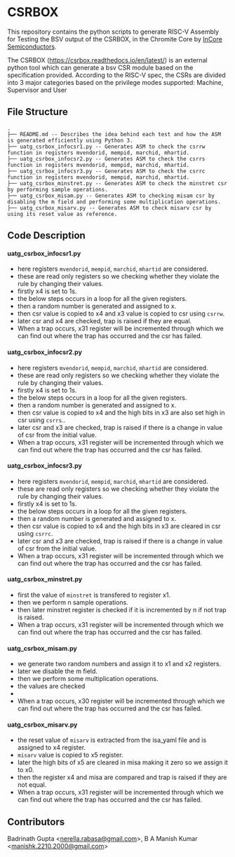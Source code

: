 # CSRBOX
This repository contains the python scripts to generate RISC-V Assembly for Testing the BSV output of the CSRBOX, in the Chromite Core by [InCore Semiconductors](https://incoresemi.com/).

The CSRBOX (https://csrbox.readthedocs.io/en/latest/) is an external python tool which can generate a
bsv CSR module based on the specification provided. According to the RISC-V spec, the CSRs are divided
into 3 major categories based on the privilege modes supported: Machine, Supervisor and User

## File Structure
```
.
├── README.md -- Describes the idea behind each test and how the ASM is generated efficiently using Python 3.
├── uatg_csrbox_infocsr1.py -- Generates ASM to check the csrrw function in registers mvendorid, mempid, marchid, mhartid.
├── uatg_csrbox_infocsr2.py -- Generates ASM to check the csrrs function in registers mvendorid, mempid, marchid, mhartid.
├── uatg_csrbox_infocsr3.py -- Generates ASM to check the csrrc function in registers mvendorid, mempid, marchid, mhartid.
├── uatg_csrbox_minstret.py -- Generates ASM to check the minstret csr by performing sample operations.
├── uatg_csrbox_misam.py -- Generates ASM to checking misam csr by disabling the m field and performing some multiplication operations.
├── uatg_csrbox_misarv.py -- Generates ASM to check misarv csr by using its reset value as reference. 
```

## Code Description

#### uatg_csrbox_infocsr1.py
- here registers `mvendorid`, `mempid`, `marchid`, `mhartid` are considered.
- these are read only registers so we checking whether they violate the rule by changing their values.
- firstly x4 is set to 1s.
- the below steps occurs in a loop for all the given registers.
- then a random number is generated and assigned to x.
- then csr value is copied to x4 and x3 value is copied to csr using `csrrw`.
- later csr and x4 are checked, trap  is raised if they are equal.
- When a trap occurs, x31 register will be incremented through which we can find out where the trap has occurred and the csr has failed.

#### uatg_csrbox_infocsr2.py
- here registers `mvendorid`, `mempid`, `marchid`, `mhartid` are considered.
- these are read only registers so we checking whether they violate the rule by changing their values.
- firstly x4 is set to 1s.
- the below steps occurs in a loop for all the given registers.
- then a random number is generated and assigned to x.
- then csr value is copied to x4 and the high bits in x3 are also set high in csr using `csrrs`..
- later csr and x3 are checked, trap  is raised if there is a change in value of csr from the initial value.
- When a trap occurs, x31 register will be incremented through which we can find out where the trap has occurred and the csr has failed. 

#### uatg_csrbox_infocsr3.py
- here registers `mvendorid`, `mempid`, `marchid`, `mhartid` are considered.
- these are read only registers so we checking whether they violate the rule by changing their values.
- firstly x4 is set to 1s.
- the below steps occurs in a loop for all the given registers.
- then a random number is generated and assigned to x.
- then csr value is copied to x4 and the high bits in x3 are cleared in csr using `csrrc`.
- later csr and x3 are checked, trap  is raised if there is a change in value of csr from the initial value.
- When a trap occurs, x31 register will be incremented through which we can find out where the trap has occurred and the csr has failed. 

#### uatg_csrbox_minstret.py
- first the value of `minstret` is transfered to register x1.
- then we perform n sample operations.
- then later minstret register is checked if it is incremented by n if not trap is raised.
- When a trap occurs, x31 register will be incremented through which we can find out where the trap has occurred and the csr has failed.

#### uatg_csrbox_misam.py
- we generate two random numbers and assign it to x1 and x2 registers.
- later we disable the m field.
- then we perform some multiplication operations.
- the values are checked 
-          
- When a trap occurs, x30 register will be incremented through which we can find out where the trap has occurred and the csr has failed.
#### uatg_csrbox_misarv.py
- the reset value of `misarv` is extracted from the isa_yaml file and is assigned to x4 register.
- `misarv` value is copied to x5 register.
- later the high bits of x5 are cleared in misa making it zero so we assign it to x0.
- then the register x4 and misa are compared and trap is raised if they are not equal.
- When a trap occurs, x31 register will be incremented through which we can find out where the trap has occurred and the csr has failed. 

## Contributors
Badrinath Gupta <<nerella.rabasa@gmail.com>>,
B A Manish Kumar <<manishk.2210.2000@gmail.com>>
